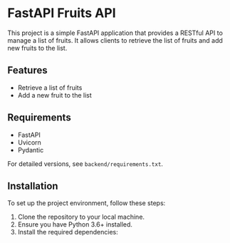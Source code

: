 # FastAPI Fruits API

This project is a simple FastAPI application that provides a RESTful API to manage a list of fruits. It allows clients to retrieve the list of fruits and add new fruits to the list.

## Features

- Retrieve a list of fruits
- Add a new fruit to the list

## Requirements

- FastAPI
- Uvicorn
- Pydantic

For detailed versions, see `backend/requirements.txt`.

## Installation

To set up the project environment, follow these steps:

1. Clone the repository to your local machine.
2. Ensure you have Python 3.6+ installed.
3. Install the required dependencies:
